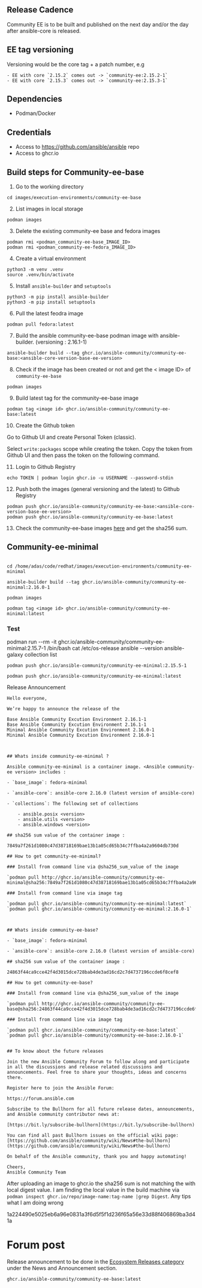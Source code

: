## Release Cadence

Community EE is to be built and published on the next day and/or the day after ansible-core is released.

## EE tag versioning

Versioning would be the core tag + a patch number, e.g

    - EE with core `2.15.2` comes out -> `community-ee:2.15.2-1`
    - EE with core `2.15.3` comes out -> `community-ee:2.15.3-1`


## Dependencies

-   Podman/Docker

##  Credentials

- Access to  https://github.com/ansible/ansible repo
- Access to ghcr.io


## Build steps for Community-ee-base

1. Go to the working directory

`cd images/execution-environments/community-ee-base`

2. List images in local storage

`podman images`

3. Delete the existing community-ee base and fedora images

```
podman rmi <podman_community-ee-base_IMAGE_ID>
podman rmi <podman_community-ee-fedora_IMAGE_ID>
```
4. Create a virtual environment

```
python3 -m venv .venv
source .venv/bin/activate
```
5. Install `ansible-builder` and `setuptools`

```
python3 -m pip install ansible-builder
python3 -m pip install setuptools
```

6. Pull the latest feodra image

`podman pull fedora:latest`

7. Build the ansible community-ee-base podman image with ansible-builder. (versioning : 2.16.1-1)

`ansible-builder build --tag ghcr.io/ansible-community/community-ee-base:<ansible-core-version-base-ee-version>`

8. Check if the image has been created or not and get the < image ID> of `community-ee-base`

`podman images`

9. Build latest tag for the community-ee-base image

`podman tag <image id> ghcr.io/ansible-community/community-ee-base:latest`

10. Create the Github token

Go to Github UI and create Personal Token (classic).

Select `write:packages` scope while creating the token.
Copy the token from Github UI and then pass the token on the following command.


11. Login to Github Registry

`echo TOKEN | podman login ghcr.io -u USERNAME --password-stdin`

12. Push both the images (general versioning and the latest) to Github Registry

```
podman push ghcr.io/ansible-community/community-ee-base:<ansible-core-version-base-ee-version>
podman push ghcr.io/ansible-community/community-ee-base:latest
```
13.   Check the community-ee-base images [here](https://github.com/orgs/ansible-community/packages/container/package/community-ee-base)  and get the sha256 sum.



## Community-ee-minimal

```

cd /home/adas/code/redhat/images/execution-environments/community-ee-minimal
```


```
ansible-builder build --tag ghcr.io/ansible-community/community-ee-minimal:2.16.0-1
```

```
podman images
```

```
podman tag <image id> ghcr.io/ansible-community/community-ee-minimal:latest
```


### Test

podman run --rm -it ghcr.io/ansible-community/community-ee-minimal:2.15.7-1 /bin/bash
cat /etc/os-release
ansible --version
ansible-galaxy collection list



```
podman push ghcr.io/ansible-community/community-ee-minimal:2.15.5-1

```

```
podman push ghcr.io/ansible-community/community-ee-minimal:latest
```




Release Announcement

```
Hello everyone,

We’re happy to announce the release of the

Base Ansible Community Excution Environment 2.16.1-1
Base Ansible Community Excution Environment 2.16.1-1
Minimal Ansible Community Excution Environment 2.16.0-1
Minimal Ansible Community Excution Environment 2.16.0-1



## Whats inside community-ee-minimal ?

Ansible community-ee-minimal is a container image. <Ansible community-ee version> includes :

- `base_image`: fedora-minimal

- `ansible-core`: ansible-core 2.16.0 (latest version of ansible-core)

- `collections`: The following set of collections

    - ansible.posix <version>
    - ansible.utils <version>
    - ansible.windows <version>

## sha256 sum value of the container image :

7849a7f261d1080c47d38718169bae13b1a05cd65b34c7ffba4a2a9604db730d

## How to get community-ee-minimal?

### Install from command line via @sha256_sum_value of the image

`podman pull http://ghcr.io/ansible-community/community-ee-minimal@sha256:7849a7f261d1080c47d38718169bae13b1a05cd65b34c7ffba4a2a9604db730d`

### Install from command line via image tag

`podman pull ghcr.io/ansible-community/community-ee-minimal:latest`
`podman pull ghcr.io/ansible-community/community-ee-minimal:2.16.0-1`



## Whats inside community-ee-base?

- `base_image`: fedora-minimal

- `ansible-core`: ansible-core 2.16.0 (latest version of ansible-core)

## sha256 sum value of the container image :

24863f44ca9cce42f4d3015dce728bab4de3ad16cd2c7d4737196ccde6f8cef8

## How to get community-ee-base?

### Install from command line via @sha256_sum_value of the image

`podman pull http://ghcr.io/ansible-community/community-ee-base@sha256:24863f44ca9cce42f4d3015dce728bab4de3ad16cd2c7d4737196ccde6f8cef8`

### Install from command line via image tag

`podman pull ghcr.io/ansible-community/community-ee-base:latest`
`podman pull ghcr.io/ansible-community/community-ee-base:2.16.0-1`


## To know about the future releases

Join the new Ansible Community Forum to follow along and participate
in all the discussions and release related discussions and
announcements. Feel free to share your thoughts, ideas and concerns
there.

Register here to join the Ansible Forum:

https://forum.ansible.com

Subscribe to the Bullhorn for all future release dates, announcements,
and Ansible community contributor news at:

[https://bit.ly/subscribe-bullhorn](https://bit.ly/subscribe-bullhorn)

You can find all past Bullhorn issues on the official wiki page:
[https://github.com/ansible/community/wiki/News#the-bullhorn](https://github.com/ansible/community/wiki/News#the-bullhorn)

On behalf of the Ansible community, thank you and happy automating!

Cheers,
Ansible Community Team

```


After uploading an image to ghcr.io the sha256 sum is not matching the with local digest value. I am finding the local value in the build machine via `podman inspect ghcr.io/repo/image-name:tag-name |grep Digest`. Any tips what I am doing wrong

1a224490e5025eb6a96e0831a3f6d5f5f1d236f65a56e33d88f406869ba3d41a




# Forum post

Release announcement to be done  in the  [Ecosystem Releases category](https://forum.ansible.com/c/news/releases)  under the News and Announcement section.

`ghcr.io/ansible-community/community-ee-base:latest`